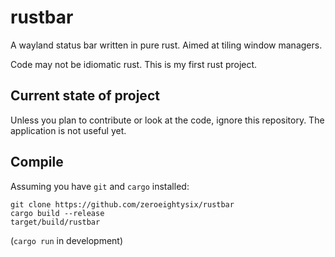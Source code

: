 # rustbar
A wayland status bar written in pure rust. Aimed at tiling window managers.

Code may not be idiomatic rust. This is my first rust project.

## Current state of project
Unless you plan to contribute or look at the code, ignore this repository.
The application is not useful yet.

## Compile
Assuming you have `git` and `cargo` installed:
```
git clone https://github.com/zeroeightysix/rustbar
cargo build --release
target/build/rustbar
```
(`cargo run` in development)